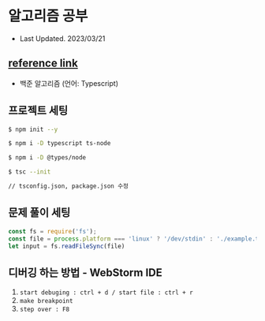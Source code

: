 # 알고리즘 공부
- Last Updated. 2023/03/21

## [reference link ](https://www.acmicpc.net/step)

- 백준 알고리즘 (언어: Typescript)


 ## 프로젝트 세팅

```bash
$ npm init --y

$ npm i -D typescript ts-node

$ npm i -D @types/node

$ tsc --init

// tsconfig.json, package.json 수정
```

## 문제 풀이 세팅
```typescript
const fs = require('fs');
const file = process.platform === 'linux' ? '/dev/stdin' : './example.txt';
let input = fs.readFileSync(file)
```

## 디버깅 하는 방법 - WebStorm IDE

1. `start debuging : ctrl + d / start file : ctrl + r`
2. `make breakpoint`
2. `step over : F8`